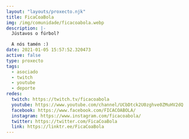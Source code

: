 ```yaml
---
layout: "layouts/proxecto.njk"
title: FicaCoaBola
img: /img/comunidade/ficacoabola.webp
description: |-
  Jústavos o fúrbol?

  A nós tamén :)
date: 2021-01-05 15:57:52.320473
active: false
type: proxecto
tags:
  - asociado
  - twitch
  - youtube
  - deporte
redes:
  twitch: https://twitch.tv/ficacoabola
  youtube: https://www.youtube.com/channel/UCbDtck2U0zghve0ZMuHV2dQ
  facebook: https://www.facebook.com/FICACOABOLA/
  instagram: https://www.instagram.com/ficacoabola/
  twitter: https://twitter.com/FicaCoaBola
  link: https://linktr.ee/FicaCoaBola
---
```

